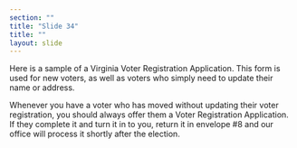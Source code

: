 ```yaml
---
section: ""
title: "Slide 34"
title: ""
layout: slide
---
```


Here is a sample of a Virginia Voter Registration Application. This form is used for new voters, as well as voters who simply need to update their name or address.

Whenever you have a voter who has moved without updating their voter registration, you should always offer them a Voter Registration Application. If they complete it and turn it in to you, return it in envelope #8 and our office will process it shortly after the election.

